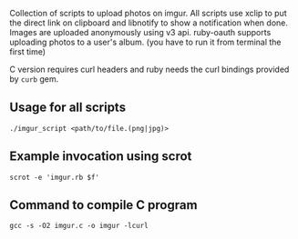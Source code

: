 Collection of scripts to upload photos on imgur.
All scripts use xclip to put the direct link on clipboard and libnotify to show a notification when done.
Images are uploaded anonymously using v3 api.
ruby-oauth supports uploading photos to a user's album. (you have to run it from terminal the first time)

C version requires curl headers and ruby needs the curl bindings provided by `curb` gem.

Usage for all scripts
-
`./imgur_script <path/to/file.(png|jpg)>`

Example invocation using scrot
-
`scrot -e 'imgur.rb $f'`

Command to compile C program
-
`gcc -s -O2 imgur.c -o imgur -lcurl`
